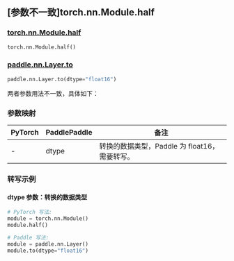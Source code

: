 ## [参数不一致]torch.nn.Module.half

### [torch.nn.Module.half](https://pytorch.org/docs/stable/generated/torch.nn.Module.html#torch.nn.Module.half)

```python
torch.nn.Module.half()
```

### [paddle.nn.Layer.to](https://www.paddlepaddle.org.cn/documentation/docs/zh/api/paddle/nn/Layer_cn.html#to-device-none-dtype-none-blocking-none)

```python
paddle.nn.Layer.to(dtype="float16")
```

两者参数用法不一致，具体如下：

### 参数映射

| PyTorch | PaddlePaddle | 备注                                              |
| ------- | ------------ | ------------------------------------------------- |
| -       | dtype        | 转换的数据类型，Paddle 为 float16，需要转写。 |

### 转写示例

#### dtype 参数：转换的数据类型

```python
# PyTorch 写法:
module = torch.nn.Module()
module.half()

# Paddle 写法:
module = paddle.nn.Layer()
module.to(dtype="float16")
```
